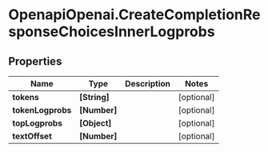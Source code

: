 # OpenapiOpenai.CreateCompletionResponseChoicesInnerLogprobs

## Properties

Name | Type | Description | Notes
------------ | ------------- | ------------- | -------------
**tokens** | **[String]** |  | [optional] 
**tokenLogprobs** | **[Number]** |  | [optional] 
**topLogprobs** | **[Object]** |  | [optional] 
**textOffset** | **[Number]** |  | [optional] 


